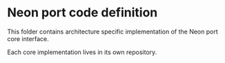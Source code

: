 
Neon port code definition
=========================

This folder contains architecture specific implementation of the Neon port
core interface.

Each core implementation lives in its own repository.